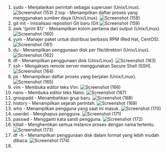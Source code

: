1. sudo - Menjalankan perintah sebagai superuser (Unix/Linux).
![Screenshot (153)](https://github.com/Habib160205/50-command-redahat.md/assets/150981755/12934dfe-5330-47bf-a08e-e2200d1a147f)
2.top - Menampilkan daftar proses yang menggunakan sumber daya (Unix/Linux).
![Screenshot (158)](https://github.com/Habib160205/50-command-redahat.md/assets/150981755/dc2db037-17d3-4c50-94fa-aae1d2659379)
3. git init - Inisialisasi repositori Git baru (Git
![Screenshot (159)](https://github.com/Habib160205/50-command-redahat.md/assets/150981755/c36b7957-c4c8-4f75-b0ce-181c7f46b823)
4. awk '{print $1}' - Menampilkan kolom pertama dari output (Unix/Linux).
![Screenshot (160)](https://github.com/Habib160205/50-command-redahat.md/assets/150981755/19aeae1e-77ce-4b2d-9a07-328511873b78)
5. yum - Manajer paket untuk distribusi berbasis RPM (Red Hat, CentOS).
![Screenshot (161)](https://github.com/Habib160205/50-command-redahat.md/assets/150981755/1a26deb1-634b-4575-84aa-a29a2162b297)
6. du - Menampilkan penggunaan disk per file/direktori (Unix/Linux).
   ![Screenshot (162)](https://github.com/Habib160205/50-command-redahat.md/assets/150981755/890534a9-d870-4ef8-8964-31df81f42dda)
7. df - Menampilkan penggunaan disk (Unix/Linux).
   ![Screenshot (163)](https://github.com/Habib160205/50-command-redahat.md/assets/150981755/368b98c2-22c0-4454-94e9-e24b246034d2)
8. ssh - Mengakses remote server menggunakan Secure Shell (SSH).
   ![Screenshot (164)](https://github.com/Habib160205/50-command-redahat.md/assets/150981755/6d4f3258-dfa8-49df-9b01-44ce398c34e2)
9. ps - Menampilkan daftar proses yang berjalan (Unix/Linux).
    ![Screenshot (165)](https://github.com/Habib160205/50-command-redahat.md/assets/150981755/b0ca8b36-f891-4b91-a8e8-e884694d9ea1)
10. vim - Membuka editor teks Vim.
    ![Screenshot (166)](https://github.com/Habib160205/50-command-redahat.md/assets/150981755/8a62015f-8395-4fcb-9b82-e420339eece5)
11. nano - Membuka editor teks Nano.
    ![Screenshot (167)](https://github.com/Habib160205/50-command-redahat.md/assets/150981755/4750581f-4277-47da-9350-eb72ef1e1b00)
12. groupadd - Menambahkan grup baru.
    ![Screenshot (168)](https://github.com/Habib160205/50-command-redahat.md/assets/150981755/fba41b62-2d25-452e-a42a-eb544ba994d2)
13. history - Menampilkan sejarah perintah.
    ![Screenshot (169)](https://github.com/Habib160205/50-command-redahat.md/assets/150981755/f87b5b62-8274-4d9a-bb34-4ae1b0cc59b5)
14.  who - Menampilkan pengguna yang saat ini masuk.
    ![Screenshot (170)](https://github.com/Habib160205/50-command-redahat.md/assets/150981755/5040f9d0-0328-4668-8421-41aa05e318e3)
15. userdel - Menghapus pengguna.
    ![Screenshot (171)](https://github.com/Habib160205/50-command-redahat.md/assets/150981755/aabababa-ffb8-4622-b722-fc1f4e0de3a0)
16. passwd - Mengganti kata sandi pengguna.
    ![Screenshot (172)](https://github.com/Habib160205/50-command-redahat.md/assets/150981755/ca944e14-be9b-4eca-8fac-d68717686d7d)
17. killall - Menghentikan semua instance proses dengan nama tertentu.
    ![Screenshot (173)](https://github.com/Habib160205/50-command-redahat.md/assets/150981755/2169abb1-50fc-431f-b4e2-d37b778d88c2)
18. df -h - Menampilkan penggunaan disk dalam format yang lebih mudah dibaca.
    ![Screenshot (174)](https://github.com/Habib160205/50-command-redahat.md/assets/150981755/64af43db-f3e4-45eb-b71a-3c467a8c74c0)
19. 
